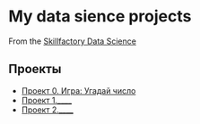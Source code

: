 # My data sience projects
From the [Skillfactory Data Science](https://skillfactory.ru/data-scientist)

## Проекты

* [Проект 0. Игра: Угадай число](https://github.com/AleksandrSviridov/sf_data_sience/Project_0)
* [Проект 1.____](____)
* [Проект 2.____](____)


